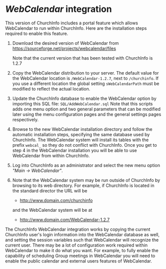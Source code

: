 # _WebCalendar_ integration

This version of ChurchInfo includes a portal feature which allows WebCalendar to run within ChurchInfo.  Here are the installation steps required to enable this
feature.

1. Download the desired version of WebCalendar from
   https://sourceforge.net/projects/webcalendar/files

   Note that the current version that has been tested with ChurchInfo is 1.2.7

2. Copy the WebCalendar distribution to your server.  The default value for the WebCalendar location is
    `/WebCalendar-1.2.7`, next to `/churchinfo`.  If you use a different location the global setting
    `sWebCalendarPath` must be modified to reflect the actual location.

3. Update the ChurchInfo database to enable the WebCalendar option by importing this SQL file:
   `SQL/AddWebCalendar.sql`
   Note that this scripts adds one menu option and two general parameters that can be
   modified later using the menu configuration pages and the general settings pages
   respectively.

4. Browse to the new WebCalendar installation directory and follow the automatic installation
   steps, specifying the same database used by ChurchInfo.  The WebCalendar system
   will install its tables with the prefix `webcal_` so they do not conflict with ChurchInfo.
   Once you get to step 4 in the WebCalendar installation you will be able to use WebCalendar
   from within ChurchInfo.

5. Log into ChurchInfo as an administrator and select the new menu option _"Main → WebCalendar"_.

6. Note that the WebCalendar system may be run outside of ChurchInfo by browsing to its web directory.
   For example, if ChurchInfo is located in the standard director the URL will be
   - http://www.domain.com/churchinfo

   and the WebCalendar system will be at

   - http://www.domain.com/WebCalendar-1.2.7

The ChurchInfo WebCalendar integration works by copying the current ChurchInfo user's login information into the WebCalendar database as well, and setting the session variables such that WebCalendar will recognize the current user.  There may be a lot of configuration work required within WebCalendar to make it do what you want.  For example, to fully enable the capability of scheduling Group meetings in WebCalendar you will need to enable the public calendar and external users features of WebCalendar.
